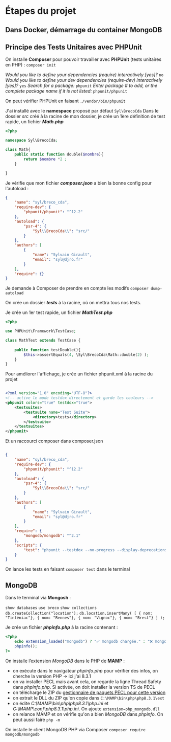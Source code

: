 # Étapes du projet

## Dans Docker, démarrage du container MongoDB

## Principe des Tests Unitaires avec PHPUnit

On installe **Composer** pour pouvoir travailler avec **PHPUnit** (tests unitaires en PHP) :
`composer init`

*Would you like to define your dependencies (require) interactively [yes]?* `no`
*Would you like to define your dev dependencies (require-dev) interactively [yes]?* `yes`
*Search for a package:* `phpunit`
*Enter package # to add, or the complete package name if it is not listed:* `phpunit/phpunit`

On peut vérifier PHPUnit en faisant `./vendor/bin/phpunit`

J'ai installé avec le **namespace** proposé par défaut `Syl\BrecoCda`
Dans le dossier *src* créé à la racine de mon dossier, je crée un 1ère définition de test rapide, un fichier ***Math.php***

```php
<?php

namespace Syl\BrecoCda;

class Math{
    public static function double($nombre){
        return $nombre *2 ;
    }

}
```

Je vérifie que mon fichier ***composer.json*** a bien la bonne config pour l'autoload :

```json
{
    "name": "syl/breco_cda",
    "require-dev": {
        "phpunit/phpunit": "^12.2"
    },
    "autoload": {
        "psr-4": {
            "Syl\\BrecoCda\\": "src/"
        }
    },
    "authors": [
        {
            "name": "Sylvain Girault",
            "email": "syl@djro.fr"
        }
    ],
    "require": {}
}
```

Je demande à Composer de prendre en compte les modifs `composer dump-autoload`

On crée un dossier ***tests*** à la racine, où on mettra tous nos tests.

Je crée un 1er test rapide, un fichier ***MathTest.php***

```php
<?php

use PHPUnit\Framework\TestCase;

class MathTest extends TestCase {
    
    public function testDouble(){
        $this->assertEquals(4, \Syl\BrecoCda\Math::double(2) );
    }
}

```

Pour améliorer l'affichage, je crée un fichier phpunit.xml à la racine du projet

```xml

<?xml version="1.0" encoding="UTF-8"?>
<!-- active le mode testdox directement et garde les couleurs -->
<phpunit colors="true" testdox="true">
    <testsuites>
        <testsuite name="Test Suite">
            <directory>tests</directory>
        </testsuite>
    </testsuites>
</phpunit>

```

Et un raccourci composer dans composer.json

```json

{
    "name": "syl/breco_cda",
    "require-dev": {
        "phpunit/phpunit": "^12.2"
    },
    "autoload": {
        "psr-4": {
            "Syl\\BrecoCda\\": "src/"
        }
    },
    "authors": [
        {
            "name": "Sylvain Girault",
            "email": "syl@djro.fr"
        }
    ],
    "require": {
        "mongodb/mongodb": "^2.1"
    },
    "scripts": {
        "test": "phpunit --testdox --no-progress --display-deprecations --display-warnings"
    }
}


```

On lance les tests en faisant `composer test` dans le terminal

## MongoDB

Dans le terminal via **Mongosh** :

`show databases`
`use breco`
`show collections`
`db.createCollection("location");`
`db.location.insertMany( [ { nom: "Tinténiac"}, { nom: "Rennes"}, { nom: "Vignoc"}, { nom: "Brest"} ] );`

Je crée un fichier ***phpinfo.php*** à la racine contenant :

```php
<?php 
    echo extension_loaded("mongodb") ? "✅ mongodb chargée." : "❌ mongodb non chargée.";
    phpinfo(); 
?>
```

On installe l’extension *MongoDB* dans le PHP de **MAMP** :

- on exécute dans le navigateur *phpinfo.php* pour vérifier des infos, on cherche la version PHP -> ici j'ai 8.3.1
- on va installer PECL mais avant cela, on regarde la ligne Thread Safety dans *phpinfo.php*. Si activée, on doit installer la version TS de PECL
- on télécharge le ZIP du [gestionnaire de paquets PECL pour cette version](https://windows.php.net/downloads/pecl/releases/mongodb)
- on extrait le DLL du ZIP qu'on copie dans `C:\MAMP\bin\php\php8.3.1\ext`
- on édite *C:\MAMP\bin\php\php8.3.1\php.ini* et *C:\MAMP\conf\php8.3.1\php.ini*. On ajoute `extension=php_mongodb.dll`
- on relance MAMP et on vérifie qu'on a bien *MongoDB* dans *phpinfo*. On peut aussi faire `php -m`

On installe le client MongoDB PHP via Composer `composer require mongodb/mongodb`
